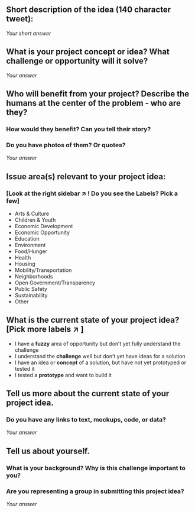 ## Short description of the idea (140 character tweet):

_Your short answer_

## What is your project concept or idea? What challenge or opportunity will it solve?

_Your answer_

## Who will benefit from your project? Describe the humans at the center of the problem - who are they? 
### How would they benefit? Can you tell their story?
### Do you have photos of them? Or quotes?

_Your answer_

## Issue area(s) relevant to your project idea: 
### [Look at the right sidebar :arrow_upper_right: ! Do you see the Labels? Pick a few]

- Arts & Culture
- Children & Youth
- Economic Development
- Economic Opportunity
- Education
- Environment
- Food/Hunger
- Health
- Housing
- Mobility/Transportation
- Neighborhoods
- Open Government/Transparency
- Public Safety
- Sustainability
- Other

## What is the current state of your project idea? [Pick more labels :arrow_upper_right: ]

- I have a **fuzzy** area of opportunity but don’t yet fully understand the challenge
- I understand the **challenge** well but don’t yet have ideas for a solution
- I have an idea or **concept** of a solution, but have not yet prototyped or tested it
- I tested a **prototype** and want to build it

## Tell us more about the current state of your project idea.
### Do you have any links to text, mockups, code, or data?

_Your answer_

## Tell us about yourself. 
### What is your background? Why is this challenge important to you? 
### Are you representing a group in submitting this project idea? 

_Your answer_
